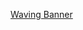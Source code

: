[Waving Banner](https://capsule-render.vercel.app/api?type=waving&height=300&color=gradient&text=SACHIRA%20NADEESHARIKA&descAlign=49&fontAlign=51&fontSize=50)


